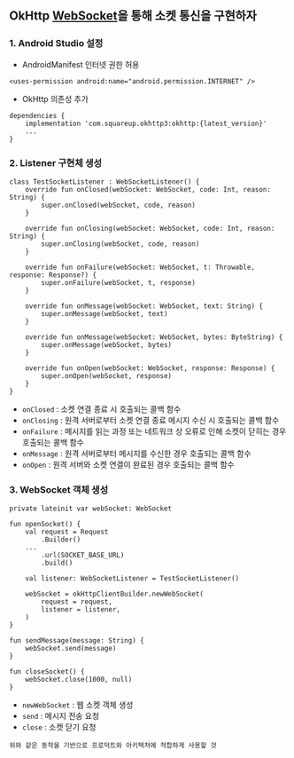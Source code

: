 ## OkHttp [WebSocket](https://square.github.io/okhttp/3.x/okhttp/okhttp3/WebSocket.html)을 통해 소켓 통신을 구현하자
### 1. Android Studio 설정
- AndroidManifest 인터넷 권한 허용
```
<uses-permission android:name="android.permission.INTERNET" />
```
- OkHttp 의존성 추가
```
dependencies {
    implementation 'com.squareup.okhttp3:okhttp:{latest_version}'
    ...
}
```
### 2. Listener 구현체 생성
```
class TestSocketListener : WebSocketListener() {
    override fun onClosed(webSocket: WebSocket, code: Int, reason: String) {
        super.onClosed(webSocket, code, reason)
    }

    override fun onClosing(webSocket: WebSocket, code: Int, reason: String) {
        super.onClosing(webSocket, code, reason)
    }

    override fun onFailure(webSocket: WebSocket, t: Throwable, response: Response?) {
        super.onFailure(webSocket, t, response)
    }

    override fun onMessage(webSocket: WebSocket, text: String) {
        super.onMessage(webSocket, text)
    }

    override fun onMessage(webSocket: WebSocket, bytes: ByteString) {
        super.onMessage(webSocket, bytes)
    }

    override fun onOpen(webSocket: WebSocket, response: Response) {
        super.onOpen(webSocket, response)
    }
}
```
- `onClosed` : 소켓 연결 종료 시 호출되는 콜백 함수
- `onClosing` : 원격 서버로부터 소켓 연결 종료 메시지 수신 시 호출되는 콜백 함수
- `onFailure` : 메시지를 읽는 과정 또는 네트워크 상 오류로 인해 소켓이 닫히는 경우 호출되는 콜백 함수
- `onMessage` : 원격 서버로부터 메시지를 수신한 경우 호출되는 콜백 함수
- `onOpen` : 원격 서버와 소켓 연결이 완료된 경우 호출되는 콜백 함수
### 3. WebSocket 객체 생성
```
private lateinit var webSocket: WebSocket

fun openSocket() {
    val request = Request
        .Builder()
	...
        .url(SOCKET_BASE_URL)
        .build()

    val listener: WebSocketListener = TestSocketListener()

    webSocket = okHttpClientBuilder.newWebSocket(
        request = request,
        listener = listener,
    )
}

fun sendMessage(message: String) {
    webSocket.send(message)
}

fun closeSocket() {
    webSocket.close(1000, null)
}
```
- `newWebSocket` : 웹 소켓 객체 생성
- `send` : 메시지 전송 요청
- `close` : 소켓 닫기 요청

```
위와 같은 동작을 기반으로 프로덕트와 아키텍처에 적합하게 사용할 것
```

